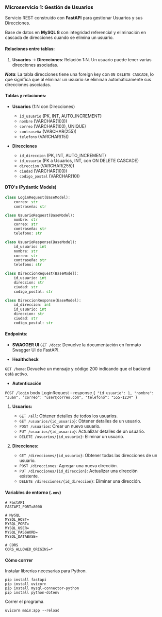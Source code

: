 ### **Microservicio 1: Gestión de Usuarios**

Servicio REST construido con **FastAPI** para gestionar Usuarios y sus Direcciones.

Base de datos en **MySQL 8** con integridad referencial y eliminación en cascada de direcciones cuando se elimina un usuario.

#### **Relaciones entre tablas**:

1. **Usuarios** → **Direcciones**: Relación 1:N. Un usuario puede tener varias direcciones asociadas.

***Nota***: La tabla direcciones tiene una foreign key con `ON DELETE CASCADE`, lo que significa que al eliminar un usuario se eliminan automáticamente sus direcciones asociadas.

#### **Tablas y relaciones**:

* **Usuarios** (1:N con Direcciones)

  * `id_usuario` (PK, INT, AUTO_INCREMENT)
  * `nombre` (VARCHAR(100))
  * `correo` (VARCHAR(100), UNIQUE)
  * `contraseña` (VARCHAR(255))
  * `telefono` (VARCHAR(15))

* **Direcciones**

  * `id_direccion` (PK, INT, AUTO_INCREMENT)
  * `id_usuario` (FK a Usuarios, INT, con ON DELETE CASCADE)
  * `direccion` (VARCHAR(255))
  * `ciudad` (VARCHAR(100))
  * `codigo_postal` (VARCHAR(10))

#### **DTO's (Pydantic Models)**

``` python
class LoginRequest(BaseModel):
    correo: str
    contraseña: str

class UsuarioRequest(BaseModel):
    nombre: str
    correo: str
    contraseña: str
    telefono: str

class UsuarioResponse(BaseModel):
    id_usuario: int
    nombre: str
    correo: str
    contraseña: str
    telefono: str

class DireccionRequest(BaseModel):
    id_usuario: int
    direccion: str
    ciudad: str
    codigo_postal: str

class DireccionResponse(BaseModel):
    id_direccion: int
    id_usuario: int
    direccion: str
    ciudad: str
    codigo_postal: str
```

#### **Endpoints**:

- **SWAGGER UI**
 `GET /docs`: Devuelve la documentación en formato Swagger UI de FastAPI.

- **Healthcheck**

`GET /home`: Devuelve un mensaje y código 200 indicando que el backend está activo.

- **Autenticación**

`POST /login` body LoginRequest - response
`{ "id_usuario": 1, "nombre": "Juan", "correo": "user@correo.com", "telefono": "555-1234" }`

1. **Usuarios:**

   * `GET /all`: Obtener detalles de todos los usuarios.
   * `GET /usuarios/{id_usuario}`: Obtener detalles de un usuario.
   * `POST /usuarios`: Crear un nuevo usuario.
   * `PUT /usuarios/{id_usuario}`: Actualizar detalles de un usuario.
   * `DELETE /usuarios/{id_usuario}`: Eliminar un usuario.
2. **Direcciones:**

   * `GET /direcciones/{id_usuario}`: Obtener todas las direcciones de un usuario.
   * `POST /direcciones`: Agregar una nueva dirección.
   * `PUT /direcciones/{id_direccion}`: Actualizar una dirección existente.
   * `DELETE /direcciones/{id_direccion}`: Eliminar una dirección.

#### Variables de entorno (`.env`)
```
# FastAPI
FASTAPI_PORT=8000

# MySQL
MYSQL_HOST=
MYSQL_PORT=
MYSQL_USER=
MYSQL_PASSWORD=
MYSQL_DATABASE=

# CORS
CORS_ALLOWED_ORIGINS=*
```

#### Cómo corrrer

Instalar librerías necesarias para Python.

```
pip install fastapi
pip install uvicorn
pip install mysql-connector-python
pip install python-dotenv
```

Correr el programa.

```
uvicorn main:app --reload
```
